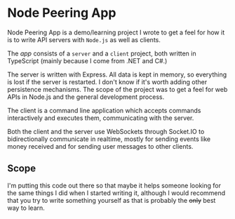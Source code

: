 # Node Peering App

Node Peering App is a demo/learning project I wrote to get a feel for how it is
to write API servers with `Node.js` as well as clients.

The _app_ consists of a `server` and a `client` project, both written in TypeScript
(mainly because I come from .NET and C#.)

The server is written with Express.
All data is kept in memory, so everything is lost if the server is restarted.
I don't know if it's worth adding other persistence mechanisms.
The scope of the project was to get a feel for web APIs in Node.js and the general
development process.

The client is a command line application which accepts commands interactively and
executes them, communicating with the server.

Both the client and the server use WebSockets through Socket.IO to bidirectionally
communicate in realtime, mostly for sending events like money received and for sending
user messages to other clients.

## Scope

I'm putting this code out there so that maybe it helps someone looking for the same
things I did when I started writing it, although I would recommend that you try to
write something yourself as that is probably the <del>only</del> best way to learn.
